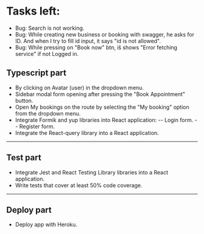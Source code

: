 # Tasks left:

- Bug: Search is not working.
- Bug: While creating new business or booking with swagger, he asks for ID. And when I try to fill id input, it says "id is not allowed".
- Bug: While pressing on "Book now" btn, iš shows "Error fetching service" if not Logged in.

## Typescript part

- By clicking on Avatar (user) in the dropdown menu.
- Sidebar modal form opening after pressing the "Book Appointment" button.
- Open My bookings on the route by selecting the "My booking" option from the dropdown menu.
- Integrate Formik and yup libraries into React application:
  -- Login form.
  -- Register form.
- Integrate the React-query library into a React application.

---

## Test part

- Integrate Jest and React Testing Library libraries into a React application.
- Write tests that cover at least 50% code coverage.

---

## Deploy part

- Deploy app with Heroku.
